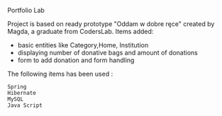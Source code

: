 Portfolio Lab

Project is based on ready prototype "Oddam w dobre ręce" created by Magda, a graduate from CodersLab.
Items added:
- basic entities like Category,Home, Institution
- displaying number of donative bags and amount of donations
- form to add donation and form handling

The following items has been used :

    Spring
    Hibernate
    MySQL
    Java Script
